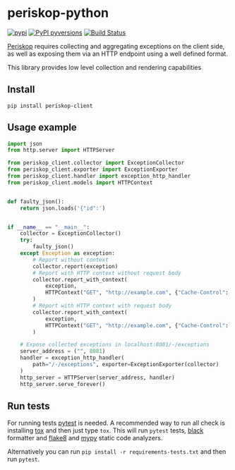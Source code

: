 # periskop-python
[![pypi](https://img.shields.io/pypi/v/periskop-client.svg)](https://pypi.python.org/pypi/periskop-client/) [![PyPI pyversions](https://img.shields.io/pypi/pyversions/periskop-client.svg)](https://pypi.python.org/pypi/periskop-client/) [![Build Status](https://api.cirrus-ci.com/github/soundcloud/periskop-python.svg)](https://cirrus-ci.com/github/soundcloud/periskop-python)


[Periskop](https://github.com/soundcloud/periskop) requires collecting and aggregating exceptions on the client side,
as well as exposing them via an HTTP endpoint using a well defined format.

This library provides low level collection and rendering capabilities

## Install

```
pip install periskop-client
```

## Usage example

```python
import json
from http.server import HTTPServer

from periskop_client.collector import ExceptionCollector
from periskop_client.exporter import ExceptionExporter
from periskop_client.handler import exception_http_handler
from periskop_client.models import HTTPContext


def faulty_json():
    return json.loads('{"id":')


if __name__ == "__main__":
    collector = ExceptionCollector()
    try:
        faulty_json()
    except Exception as exception:
        # Report without context
        collector.report(exception)
        # Report with HTTP context without request body
        collector.report_with_context(
            exception,
            HTTPContext("GET", "http://example.com", {"Cache-Control": "no-cache"}),
        )
        # Report with HTTP context with request body
        collector.report_with_context(
            exception,
            HTTPContext("GET", "http://example.com", {"Cache-Control": "no-cache"}, "request_body"),
        )

    # Expose collected exceptions in localhost:8081/-/exceptions
    server_address = ("", 8081)
    handler = exception_http_handler(
        path="/-/exceptions", exporter=ExceptionExporter(collector)
    )
    http_server = HTTPServer(server_address, handler)
    http_server.serve_forever()
```

## Run tests

For running tests [pytest](https://docs.pytest.org) is needed. A recommended way to run all check is installing [tox](https://tox.readthedocs.io/en/latest/install.html) and then just type `tox`. This will run `pytest` tests, [black](https://black.readthedocs.io) formatter and [flake8](https://flake8.pycqa.org) and [mypy](http://mypy-lang.org/) static code analyzers.

Alternatively you can run `pip install -r requirements-tests.txt` and then run `pytest`.
